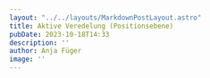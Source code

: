 ```yaml
---
layout: "../../layouts/MarkdownPostLayout.astro"
title: Aktive Veredelung (Positionsebene) 
pubDate: 2023-10-18T14:33
description: ''
author: Anja Füger
image: ''
---
```


